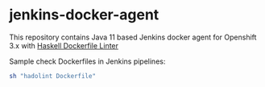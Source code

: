 # jenkins-docker-agent

This repository contains Java 11 based Jenkins docker agent for Openshift 3.x with [
Haskell Dockerfile Linter](https://github.com/hadolint/hadolint)

Sample check Dockerfiles in Jenkins pipelines:
```bash
sh "hadolint Dockerfile"
```
